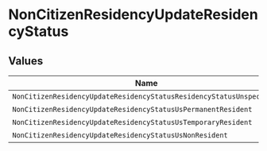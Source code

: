 # NonCitizenResidencyUpdateResidencyStatus


## Values

| Name                                                                 | Value                                                                |
| -------------------------------------------------------------------- | -------------------------------------------------------------------- |
| `NonCitizenResidencyUpdateResidencyStatusResidencyStatusUnspecified` | RESIDENCY_STATUS_UNSPECIFIED                                         |
| `NonCitizenResidencyUpdateResidencyStatusUsPermanentResident`        | US_PERMANENT_RESIDENT                                                |
| `NonCitizenResidencyUpdateResidencyStatusUsTemporaryResident`        | US_TEMPORARY_RESIDENT                                                |
| `NonCitizenResidencyUpdateResidencyStatusUsNonResident`              | US_NON_RESIDENT                                                      |